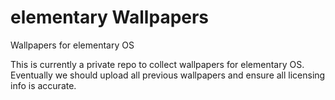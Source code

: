 # elementary Wallpapers
Wallpapers for elementary OS

This is currently a private repo to collect wallpapers for elementary OS. Eventually we should upload all previous wallpapers and ensure all licensing info is accurate.
